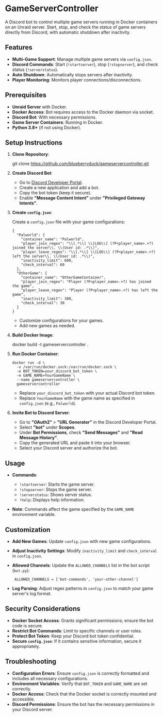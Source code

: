 # GameServerController

A Discord bot to control multiple game servers running in Docker containers on an Unraid server. Start, stop, and check the status of game servers directly from Discord, with automatic shutdown after inactivity.

## Features

- **Multi-Game Support**: Manage multiple game servers via `config.json`.
- **Discord Commands**: Start (`!startserver`), stop (`!stopserver`), and check status (`!serverstatus`).
- **Auto Shutdown**: Automatically stops servers after inactivity.
- **Player Monitoring**: Monitors player connections/disconnections.

## Prerequisites

- **Unraid Server** with Docker.
- **Docker Access**: Bot requires access to the Docker daemon via socket.
- **Discord Bot**: With necessary permissions.
- **Game Server Containers**: Running in Docker.
- **Python 3.8+** (if not using Docker).

## Setup Instructions

1.  **Clone Repository**:

    git clone https://github.com/blueberryduck/gameservercontroller.git

2.  **Create Discord Bot**:

    - Go to [Discord Developer Portal](https://discord.com/developers/applications).
    - Create a new application and add a bot.
    - Copy the bot token (keep it secure).
    - Enable **"Message Content Intent"** under **"Privileged Gateway Intents"**.

3.  **Create `config.json`**:

    Create a `config.json` file with your game configurations:

        {
          "Palworld": {
            "container_name": "Palworld",
            "player_join_regex": "\\[.*\\] \\[LOG\\] (?P<player_name>.+?) joined the server\\. \\(User id: .*\\)",
            "player_leave_regex": "\\[.*\\] \\[LOG\\] (?P<player_name>.+?) left the server\\. \\(User id: .*\\)",
            "inactivity_limit": 600,
            "check_interval": 60
          },
          "OtherGame": {
            "container_name": "OtherGameContainer",
            "player_join_regex": "Player (?P<player_name>.+?) has joined the game",
            "player_leave_regex": "Player (?P<player_name>.+?) has left the game",
            "inactivity_limit": 300,
            "check_interval": 30
          }
        }

    - Customize configurations for your games.
    - Add new games as needed.

4.  **Build Docker Image**:

    docker build -t gameservercontroller .

5.  **Run Docker Container**:

        docker run -d \
          -v /var/run/docker.sock:/var/run/docker.sock \
          -e BOT_TOKEN=your_discord_bot_token \
          -e GAME_NAME=YourGameName \
          --name gameservercontroller \
          gameservercontroller

    - Replace `your_discord_bot_token` with your actual Discord bot token.
    - Replace `YourGameName` with the game name as specified in `config.json` (e.g., `Palworld`).

6.  **Invite Bot to Discord Server**:

    - Go to **"OAuth2"** > **"URL Generator"** in the Discord Developer Portal.
    - Select **"bot"** under **Scopes**.
    - Under **Bot Permissions**, check **"Send Messages"** and **"Read Message History"**.
    - Copy the generated URL and paste it into your browser.
    - Select your Discord server and authorize the bot.

## Usage

- **Commands**:

  - `!startserver`: Starts the game server.
  - `!stopserver`: Stops the game server.
  - `!serverstatus`: Shows server status.
  - `!help`: Displays help information.

- **Note**: Commands affect the game specified by the `GAME_NAME` environment variable.

## Customization

- **Add New Games**: Update `config.json` with new game configurations.
- **Adjust Inactivity Settings**: Modify `inactivity_limit` and `check_interval` in `config.json`.
- **Allowed Channels**: Update the `ALLOWED_CHANNELS` list in the bot script (`bot.py`):

       ALLOWED_CHANNELS = ['bot-commands', 'your-other-channel']

- **Log Parsing**: Adjust regex patterns in `config.json` to match your game server's log format.

## Security Considerations

- **Docker Socket Access**: Grants significant permissions; ensure the bot code is secure.
- **Restrict Bot Commands**: Limit to specific channels or user roles.
- **Protect Bot Token**: Keep your Discord bot token confidential.
- **Secure `config.json`**: If it contains sensitive information, secure it appropriately.

## Troubleshooting

- **Configuration Errors**: Ensure `config.json` is correctly formatted and includes all necessary configurations.
- **Environment Variables**: Verify that `BOT_TOKEN` and `GAME_NAME` are set correctly.
- **Docker Access**: Check that the Docker socket is correctly mounted and accessible.
- **Discord Permissions**: Ensure the bot has the necessary permissions in your Discord server.

